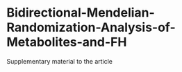 # Bidirectional-Mendelian-Randomization-Analysis-of-Metabolites-and-FH
Supplementary material to the article

